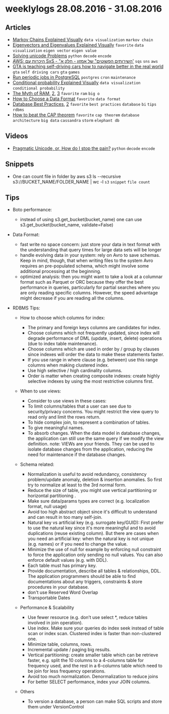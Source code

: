 # weeklylogs 28.08.2016 - 31.08.2016

## Articles
- [Markov Chains Explained Visually](http://setosa.io/ev/markov-chains/) `data visualization` `markov chain`
- [Eigenvectors and Eigenvalues Explained Visually](http://setosa.io/ev/eigenvectors-and-eigenvalues/) `favorite` `data visualization` `eigen vector` `eigen value`
- [Solving unicode Problems](https://www.azavea.com/blog/2014/03/24/solving-unicode-problems-in-python-2-7/) `python` `decode` `encode`
- [AWS: היכרות עם SxS - "השירותים הפשוטים" של אמזון - חלק א'](http://www.softwarearchiblog.com/2015/04/aws-simple-services-part1.html?m=0) `sqs` `sns` `aws`
- [GTA is teaching self-driving cars how to navigate better in the real world](http://thenextweb.com/artificial-intelligence/2016/09/12/gta-teaching-self-driving-cars-steer/) `gta` `self driving cars` `gta` `games`
- [Run periodic jobs in PostgreSQL](https://www.citusdata.com/blog/2016/09/09/pgcron-run-periodic-jobs-in-postgres/) `postgres` `cron` `maintenance`
- [Conditional probability Explained Visually](http://setosa.io/ev/conditional-probability/) `data visualization` `conditional probability`
- [The Myth of RAM](http://www.ilikebigbits.com/blog/2014/4/21/the-myth-of-ram-part-i), [2](http://www.ilikebigbits.com/blog/2014/4/28/the-myth-of-ram-part-ii), [3](http://www.ilikebigbits.com/blog/2014/4/29/the-myth-of-ram-part-iii) `favorite` `ram` `big o`
- [How to Choose a Data Format](http://www.svds.com/how-to-choose-a-data-format/) `favorite` `data format`
- [Database Best Practices](http://www.svds.com/how-to-choose-a-data-format/), [2](http://soa-java.blogspot.com/2013/01/database-guidelines-rdbmssql.html?m=1) `favorite` `best practices` `database` `bi` `tips` `rdbms`
- [How to beat the CAP theorem](http://nathanmarz.com/blog/how-to-beat-the-cap-theorem.html) `favorite` `cap theorem` `database` `architecture` `big data` `cassandra` `storm` `elephant db` 


## Videos
- [Pragmatic Unicode, or, How do I stop the pain?](https://www.youtube.com/watch?v=sgHbC6udIqc) `python` `decode` `encode`


## Snippets
- One can count file in folder by aws s3 ls --recursive s3://BUCKET_NAME/FOLDER_NAME | wc -l `s3` `snippet` `file count`
    
## Tips
- Boto performance:
    - instead of using s3.get_bucket(bucket_name) one can use s3.get_bucket(bucket_name, validate=False)

- Data Format:
    - fast write no space concern: just store your data in text format with the understanding that query times for large data sets will be longer
    - handle evolving data in your system: rely on Avro to save schemas. Keep in mind, though, that when writing files to the system Avro requires an pre-populated schema, which might involve some additional processing at the beginning.
    - optimized  analysis:  then you might want to take a look at a columnar format such as Parquet or ORC because they offer the best performance in queries, particularly for partial searches where you are only reading specific columns. However, the speed advantage might decrease if you are reading all the columns.
        
- RDBMS Tips:
    - How to choose which columns for index:
        * The primary and foreign keys columns are candidates for index.
        * Choose columns which not frequently updated, since index will degrade performance of DML  (update, insert, delete) operations (due to index table maintenance).
        * Choose columns which are used in order by / group by clauses since indexes will order the data to make these statements faster.
        * If you use range in where clause (e.g. between) use this range columns when making clustered index.
        * Use high selective / high cardinality columns.
        * Order is matter when creating composite indexes:  create highly selective indexes by using the most restrictive columns first.
        
    - When to use views:
        * Consider to use views in these cases:
        * To limit columns/tables that a user can see due to security/privacy concerns. You might restrict the view query to read only and limit the rows return.
        * To hide complex join, to represent a combination of tables.
        * To give meaningful names.
        * To absorb changes. When the data model in database changes, the application can still use the same query if we modify the view definition.
      note: VIEWs are your friends. They can be used to isolate database changes from the application, reducing the need for maintenance if the database changes.
      
    - Schema related:
        * Normalization is useful to avoid redundancy, consistency problem/update anomaly, deletion & insertion anomalies. So first try to normalize at least to the 3rd normal form. 
        * Reduce the size of table, you might use vertical partitioning or  horizontal partitioning . 
        * Make sure data/params types are correct (e.g. localization format, null usage)
        * Avoid too high abstract object since it's difficult to understand and can result in too many self-join.
        * Natural key vs artificial key (e.g. surrogate key/GUID): First prefer to use the natural key since it's more  meaningful and to avoid duplications (reuse existing column). But there are cases when you need an artificial key: when the natural key is not unique (e.g. names) or if you need to change the value.
        * Minimize the use of null for example by enforcing null constraint to force the application only sending no null values. You can also enforce default values (e.g. with DDL).
        * Each table must has primary key.
        * Provide documentation, describe all tables & relationships, DDL. The application programmers should be able to find documentations about any triggers, constraints & store procedures in your database.
        * don't use Reserved Word Overlap
        * Transportable Dates
        
    - Performance & Scalability
        * Use fewer resource (e.g. don’t use select *, reduce tables involved in join operation).
        * Use index. Make sure your queries do index seek instead of table scan or index scan. Clustered index is faster than non-clustered one.
        * Minimize table, columns, rows. 
        * Incremental update / paging big results.
        * Vertical partitioning: create smaller table which can be retrieve faster, e.g. split the 10 columns to a 4-columns table for frequency used, and the rest in a 6-columns table which need to be join for less frequency operations.
        * Avoid too much normalization. Denormalization to reduce joins
        * For better SELECT performance, index your JOIN columns.

    - Others
        * To version a database, a person can make SQL scripts and store them under VersionControl 
        


